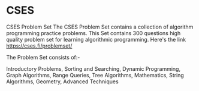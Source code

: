 # CSES
CSES Problem Set
The CSES Problem Set contains a collection of algorithm programming practice problems.
This Set contains 300 questions high quality problem set for learning algorithmic programming.
Here's the link 
https://cses.fi/problemset/

The Problem Set consists of:-

Introductory Problems,
Sorting and Searching,
Dynamic Programming,
Graph Algorithms,
Range Queries,
Tree Algorithms,
Mathematics,
String Algorithms,
Geometry,
Advanced Techniques
